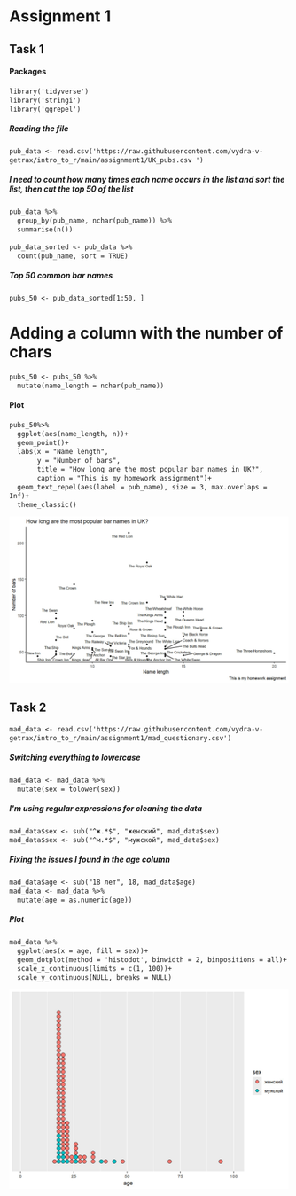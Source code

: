 # Assignment 1

## Task 1
#### Packages
```{r}
library('tidyverse')
library('stringi')
library('ggrepel')
```
##### Reading the file
```{r}
pub_data <- read.csv('https://raw.githubusercontent.com/vydra-v-getrax/intro_to_r/main/assignment1/UK_pubs.csv ')
```
##### I need to count how many times each name occurs in the list and sort the list, then cut the top 50 of the list
```{r}
pub_data %>%
  group_by(pub_name, nchar(pub_name)) %>% 
  summarise(n())

pub_data_sorted <- pub_data %>%
  count(pub_name, sort = TRUE)
```
##### Top 50 common bar names
```{r}
pubs_50 <- pub_data_sorted[1:50, ]
```
# Adding a column with the number of chars
```{r}
pubs_50 <- pubs_50 %>%
  mutate(name_length = nchar(pub_name))
```
#### Plot
```{r}
pubs_50%>%
  ggplot(aes(name_length, n))+
  geom_point()+
  labs(x = "Name length",
       y = "Number of bars",
       title = "How long are the most popular bar names in UK?",
       caption = "This is my homework assignment")+
  geom_text_repel(aes(label = pub_name), size = 3, max.overlaps = Inf)+
  theme_classic()
```
![plot](plot1.jpg)

## Task 2
```{r}
mad_data <- read.csv('https://raw.githubusercontent.com/vydra-v-getrax/intro_to_r/main/assignment1/mad_questionary.csv')
```

##### Switching everything to lowercase
```{r}
mad_data <- mad_data %>% 
  mutate(sex = tolower(sex))
```
##### I'm using regular expressions for cleaning the data
```{r}
mad_data$sex <- sub("^ж.*$", "женский", mad_data$sex)
mad_data$sex <- sub("^м.*$", "мужской", mad_data$sex)
```

##### Fixing the issues I found in the age column
```{r}
mad_data$age <- sub("18 лет", 18, mad_data$age)
mad_data <- mad_data %>% 
  mutate(age = as.numeric(age))
```

##### Plot
```{r}
mad_data %>% 
  ggplot(aes(x = age, fill = sex))+
  geom_dotplot(method = 'histodot', binwidth = 2, binpositions = all)+
  scale_x_continuous(limits = c(1, 100))+
  scale_y_continuous(NULL, breaks = NULL)
```
![plot](plot2.jpg)
